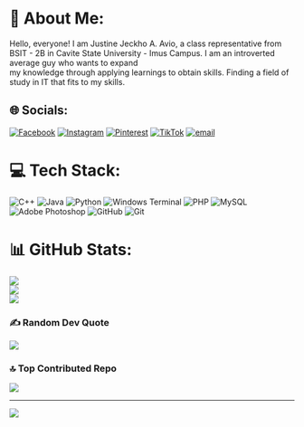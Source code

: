 # 💫 About Me:
Hello, everyone! I am Justine Jeckho A. Avio, a class representative from BSIT - 2B in Cavite State University - Imus Campus. I am an introverted average guy who wants to expand<br>my knowledge through applying learnings to obtain skills. Finding a field of study in IT that fits to my skills.  


## 🌐 Socials:
[![Facebook](https://img.shields.io/badge/Facebook-%231877F2.svg?logo=Facebook&logoColor=white)](https://facebook.com/@jeckho.avio.5) [![Instagram](https://img.shields.io/badge/Instagram-%23E4405F.svg?logo=Instagram&logoColor=white)](https://instagram.com/@jex_issocool) [![Pinterest](https://img.shields.io/badge/Pinterest-%23E60023.svg?logo=Pinterest&logoColor=white)](https://pinterest.com/@tragicscence) [![TikTok](https://img.shields.io/badge/TikTok-%23000000.svg?logo=TikTok&logoColor=white)](https://tiktok.com/@@tragicscence) [![email](https://img.shields.io/badge/Email-D14836?logo=gmail&logoColor=white)](mailto:justinejeckhoavio@gmail.com) 

# 💻 Tech Stack:
![C++](https://img.shields.io/badge/c++-%2300599C.svg?style=for-the-badge&logo=c%2B%2B&logoColor=white) ![Java](https://img.shields.io/badge/java-%23ED8B00.svg?style=for-the-badge&logo=openjdk&logoColor=white) ![Python](https://img.shields.io/badge/python-3670A0?style=for-the-badge&logo=python&logoColor=ffdd54) ![Windows Terminal](https://img.shields.io/badge/Windows%20Terminal-%234D4D4D.svg?style=for-the-badge&logo=windows-terminal&logoColor=white) ![PHP](https://img.shields.io/badge/php-%23777BB4.svg?style=for-the-badge&logo=php&logoColor=white) ![MySQL](https://img.shields.io/badge/mysql-4479A1.svg?style=for-the-badge&logo=mysql&logoColor=white) ![Adobe Photoshop](https://img.shields.io/badge/adobe%20photoshop-%2331A8FF.svg?style=for-the-badge&logo=adobe%20photoshop&logoColor=white) ![GitHub](https://img.shields.io/badge/github-%23121011.svg?style=for-the-badge&logo=github&logoColor=white) ![Git](https://img.shields.io/badge/git-%23F05033.svg?style=for-the-badge&logo=git&logoColor=white)
# 📊 GitHub Stats:
![](https://github-readme-stats.vercel.app/api?username=JustineAvio&theme=cobalt&hide_border=false&include_all_commits=true&count_private=true)<br/>
![](https://nirzak-streak-stats.vercel.app/?user=JustineAvio&theme=cobalt&hide_border=false)<br/>
![](https://github-readme-stats.vercel.app/api/top-langs/?username=JustineAvio&theme=cobalt&hide_border=false&include_all_commits=true&count_private=true&layout=compact)

### ✍️ Random Dev Quote
![](https://quotes-github-readme.vercel.app/api?type=horizontal&theme=radical)

### 🔝 Top Contributed Repo
![](https://github-contributor-stats.vercel.app/api?username=JustineAvio&limit=5&theme=github_dark&combine_all_yearly_contributions=true)

---
[![](https://visitcount.itsvg.in/api?id=JustineAvio&icon=0&color=0)](https://visitcount.itsvg.in)

<!-- Proudly created with GPRM ( https://gprm.itsvg.in ) -->
